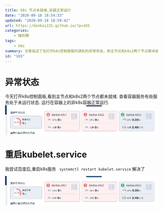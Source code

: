 ```yaml
---
title: k8s 节点未就绪,容器正常运行
date: "2020-09-18 18:54:33"
updated: "2020-09-18 18:59:42"
url: https://danbai225.github.io/?p=165
categories:
    - 瞎折腾
tags:
    - k8s
summary: 文章描述了在打开k8s控制面板时遇到的异常状态，即主节点和k8s2两个节点都未就绪，并且部分容器服务处于未运行状态，而非k8s容器正常运行。作者尝试通过重启kubelet.service来解决问题，成功恢复了正常状态。最后，作者附上了一张重启成功后的截图。
id: "165"
---
```


# 异常状态
今天打开k8s控制面板,看到主节点和k8s2两个节点都未就绪.
查看容器服务有些服务处于未运行状态.
运行在容器上的非k8s容器正常运行.
![image](../res/img/165-1.jpeg)

# 重启kubelet.service
我尝试百度后,重启k8s服务
` systemctl restart kubelet.service` 解决了

![image.png](../res/img/165-1.jpeg)
